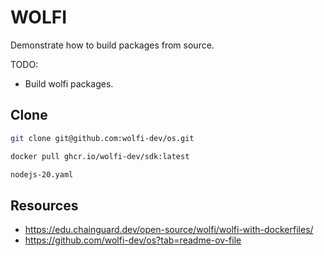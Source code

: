 # WOLFI

Demonstrate how to build packages from source.  

TODO:

* Build wolfi packages.

## Clone

```sh
git clone git@github.com:wolfi-dev/os.git

docker pull ghcr.io/wolfi-dev/sdk:latest

nodejs-20.yaml
```

## Resources

* https://edu.chainguard.dev/open-source/wolfi/wolfi-with-dockerfiles/
* https://github.com/wolfi-dev/os?tab=readme-ov-file